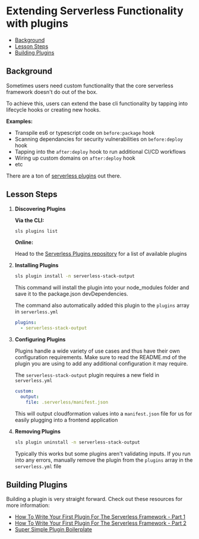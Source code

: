 # Extending Serverless Functionality with plugins

- [Background](#background)
- [Lesson Steps](#lesson-steps)
- [Building Plugins](#building-plugins)

## Background

Sometimes users need custom functionality that the core serverless framework doesn't do out of the box.

To achieve this, users can extend the base cli functionality by tapping into lifecycle hooks or creating new hooks.

**Examples:**

- Transpile es6 or typescript code on `before:package` hook
- Scanning dependancies for security vulnerabilities on `before:deploy` hook
- Tapping into the `after:deploy` hook to run additional CI/CD workflows
- Wiring up custom domains on `after:deploy` hook
- etc

There are a ton of [serverless plugins](https://github.com/serverless/plugins#community-contributed-plugins) out there.

## Lesson Steps

1. **Discovering Plugins**

    **Via the CLI:**
    ```bash
    sls plugins list
    ```

    **Online:**  

    Head to the [Serverless Plugins repository](https://github.com/serverless/plugins#community-contributed-plugins) for a list of available plugins

2. **Installing Plugins**

    ```bash
    sls plugin install -n serverless-stack-output
    ```

    This command will install the plugin into your node_modules folder and save it to the package.json devDependencies.

    The command also automatically added this plugin to the `plugins` array in `serverless.yml`

    ```yml
    plugins:
      - serverless-stack-output
    ```

3. **Configuring Plugins**

    Plugins handle a wide variety of use cases and thus have their own configuration requirements. Make sure to read the README.md of the plugin you are using to add any additional configuration it may require.


    The `serverless-stack-output` plugin requires a new field in `serverless.yml`

    ```yml
    custom:
      output:
        file: .serverless/manifest.json
    ```

    This will output cloudformation values into a `manifest.json` file for us for easily plugging into a frontend application

4. **Removing Plugins**

    ```bash
    sls plugin uninstall -n serverless-stack-output
    ```

    Typically this works but some plugins aren't validating inputs. If you run into any errors, manually remove the plugin from the `plugins` array in the `serverless.yml` file


## Building Plugins

Building a plugin is very straight forward. Check out these resources for more information:

- [How To Write Your First Plugin For The Serverless Framework - Part 1](https://serverless.com/blog/writing-serverless-plugins/)
- [How To Write Your First Plugin For The Serverless Framework - Part 2](https://serverless.com/blog/writing-serverless-plugins-2/)
- [Super Simple Plugin Boilerplate](https://github.com/DavidWells/super-simple-serverless-plugin/blob/master/index.js)






